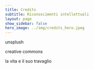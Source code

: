 ```yaml
---
title: Credits
subtitle: Riconoscimenti intellettuali
layout: page
show_sidebar: false
hero_image: ../img/credits_hero.jpeg
---
```

unsplush

creative commons

la vita e il suo travaglio

